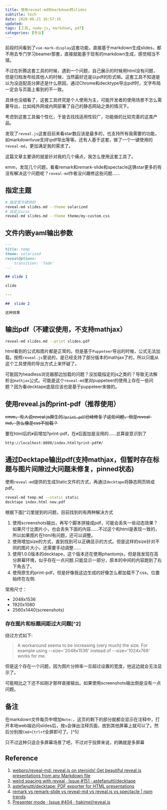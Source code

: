 ```yaml
---
title: 使用reveal-md将markdown转slides
subtitle: tech
date: 2020-06-21 16:57:16
updated:
tags: [工具, node-js, markdown, pdf]
categories: [专业]
---
```


前段时间看到了`vue-mark-display`这套功能，直接基于markdown生成slides，都不用去专门学习beamer那套，直接就能基于现有的markdown生成，感觉相当不错。

不过在折腾这套工具的时候，遇到一个问题，自己展示的时候用html没有问题，但是归档发布给其他人的时候，当然最好还是以pdf的形式嘛。这套工具不知道是以为没适配高分屏还是什么原因，通过Chrome和decktype导出pdf时，文字布局一定会与页面上看到的不一致。

具体也没细看了，这套工具终究是个人使用为主，可能开发者的使用场景不怎么需要导出，比如纯外网或内网部署了自己的静态网站之类的情况下。

考虑到这套工具偏个性化，于是去找找适用性较广，功能做的比较完善的这类产品。

发现了`reveal.js`这套目前来看star数应该是最多的，也支持所有我需要的功能，如markdown\vue支持\pdf导出等等。还有人基于这套，做了一个一键使用的`reveal-md`，更加满足我的需求了。

这篇文章主要讲的就是针对我的几个痛点，我怎么使用这套工具了。

emm，发现几个问题，看看remark和remark-slide和spectacle这俩star更多的有没有解决这个问题呢？`reveal-md`作者没兴趣修这些问题……

## 指定主题

``` bash
# 指定官方提供的
reveal-md slides.md --theme solarized
# 自定义scss
reveal-md slides.md --theme theme/my-custom.css
```

## 文件内嵌yaml输出参数

``` markdown
---
title: temp
theme: solarized
revealOptions:
    transition: 'fade'
---

## slide 1

slide 

---

##  slide 2

这种效果

```

## 输出pdf（不建议使用，不支持mathjax）

``` bash
reveal-md slides.md --print slides.pdf
```

html看到的公式和图片都是正常的。但是基于`Puppeteer`导出的时候，公式无法加载。按照`reveal.js`里说的，是已经支持了部分版本的mathjax了的，所以只能从这个工具使用的导出方式上来怀疑了。

可能因为headless浏览器那边加载的问题？没加载指定的js之类的？导致无法解析出`mathjax`公式。可能是这个`reveal-md`里对puppeteer的使用上存在一些问题？因为看decktape底层应该也是基于puppeteer来做的。



## 使用reveal.js的print-pdf（推荐使用）

~~emm，有人说reveal.js原生的`?print-pdf`已经修复了这些问题，但是reveal-md，怎么像是css不加载？~~

要在html后的`#`前增加?print-pdf，在`#`后面加是没用的……总算是意识到了

```
http://localhost:8000/index.html?print-pdf#/
```

## 通过Decktape输出pdf(支持mathjax，但暂时存在标题与图片间隙过大问题未修复，pinned状态)

使用`reveal-md`提供的生成Static文件的方式，再通过`decktape`将静态网页转成pdf。

``` bash
reveal-md temp.md --static static
decktape index.html new.pdf
```

根据下面[^2]里提到的问题，目前找到的有两种解决方式
1. 使用screenshots输出，再写个脚本拼接成pdf，可能会丢失一些动态效果？如果尺寸比图片小，也会丢失下面的内容……不过这个和html是表现一致的，所以如果图片在html有问题，还可以调整。
2. 使用增加size的方式，直到找到可以正确显示的方式。但是这样的size针对不同的图片大小，还需要手动调整……
3. 使用1.0.0版本的decktape，这个版本还在使用phantomjs，但是我发现在高分屏幕环境，似乎存在一点问题.只能显示一部分，原本的中间的内容跑到了右下角去了。
4. 使用原生的print-pdf，但是好像我这边生成的好像怎么都加载不了css，位置始终在左侧.

常用尺寸：
* 2048x1536
* 1920x1080
* 2560x1440(screenshots)



### 存在图片和标题间距过大问题[^2]

绕过方式如下:

>A workaround seems to be increasing (very much) the size. For example using --size='2048x1536' instead of --size='1024x768' works for me.

但是这个存在一个问题，因为图片分辨率一旦超过设置的宽度，他这边就会无法显示了。

可能相比之下还不如刚才那样直接输出。如果使用screenshots输出倒是没有一点问题。


## 备注

在markdown文件每页中增加`Note:`，这页的剩下的部分就都会显示在注释中，打开本地web端访问slides后，按`s`会弹出注释页面，放到其他屏幕上就可以了。然后分别按`Cmd+Ctrl+f`全屏即可了。[^5]

只不过这种只适合多屏幕场景了吧，不过对于投屏来说，的确就是多屏幕

## Reference
1. [webpro/reveal\-md: reveal\.js on steroids\! Get beautiful reveal\.js presentations from any Markdown file](https://github.com/webpro/reveal-md#theme)
2. [weird spacing with reveal · Issue \#151 · astefanutti/decktape](https://github.com/astefanutti/decktape/issues/151)
3. [astefanutti/decktape: PDF exporter for HTML presentations](https://github.com/astefanutti/decktape)
4. [remark vs remark\-slide vs reveal\-md vs reveal\.js vs spectacle \| npm trends](https://www.npmtrends.com/remark-vs-remark-slide-vs-reveal-md-vs-reveal.js-vs-spectacle)
5. [Presenter mode · Issue \#404 · hakimel/reveal\.js](https://github.com/hakimel/reveal.js/issues/404)